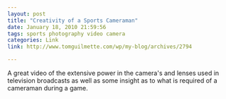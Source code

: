 ```yaml
---
layout: post
title: "Creativity of a Sports Cameraman"
date: January 18, 2010 21:59:56
tags: sports photography video camera
categories: Link
link: http://www.tomguilmette.com/wp/my-blog/archives/2794

---
```


A great video of the extensive power in the camera's and lenses used in television broadcasts as well as some insight as to what is required of a cameraman during a game.
